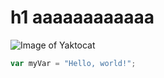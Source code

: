 # h1 aaaaaaaaaaaa
![Image of Yaktocat](https://octodex.github.com/images/yaktocat.png)

``` javascript
var myVar = "Hello, world!";
```
